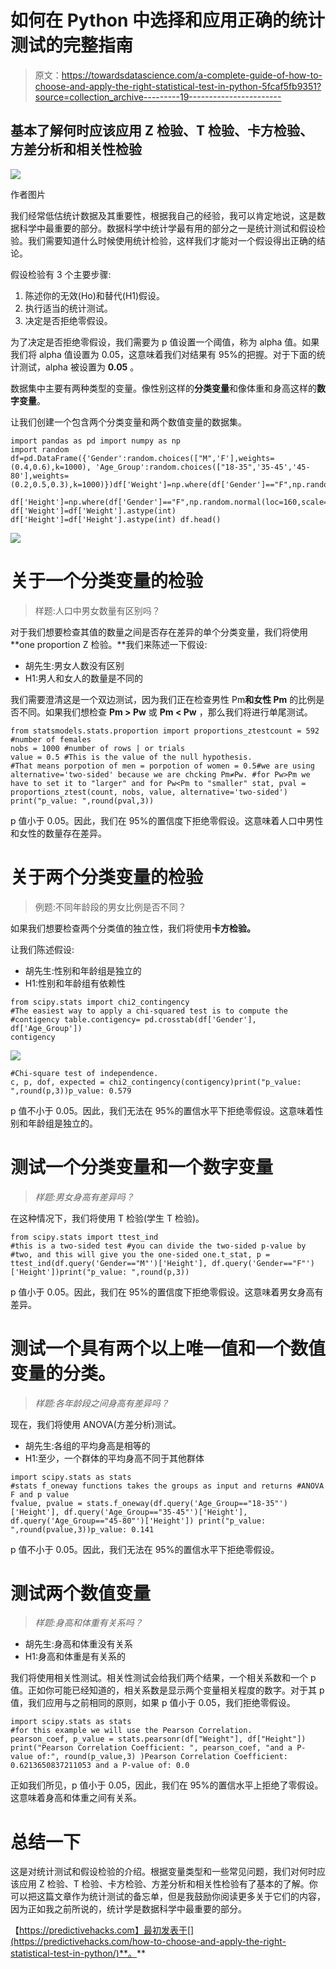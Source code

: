 # 如何在 Python 中选择和应用正确的统计测试的完整指南

> 原文：<https://towardsdatascience.com/a-complete-guide-of-how-to-choose-and-apply-the-right-statistical-test-in-python-5fcaf5fb9351?source=collection_archive---------19----------------------->

## 基本了解何时应该应用 Z 检验、T 检验、卡方检验、方差分析和相关性检验

![](img/8cb282c658c0b308c9e135a2ee51fbce.png)

作者图片

我们经常低估统计数据及其重要性，根据我自己的经验，我可以肯定地说，这是数据科学中最重要的部分。数据科学中统计学最有用的部分之一是统计测试和假设检验。我们需要知道什么时候使用统计检验，这样我们才能对一个假设得出正确的结论。

假设检验有 3 个主要步骤:

1.  陈述你的无效(Ho)和替代(H1)假设。
2.  执行适当的统计测试。
3.  决定是否拒绝零假设。

为了决定是否拒绝零假设，我们需要为 p 值设置一个阈值，称为 alpha 值。如果我们将 alpha 值设置为 0.05，这意味着我们对结果有 95%的把握。对于下面的统计测试，alpha 被设置为 **0.05** 。

数据集中主要有两种类型的变量。像性别这样的**分类变量**和像体重和身高这样的**数字变量**。

让我们创建一个包含两个分类变量和两个数值变量的数据集。

```
import pandas as pd import numpy as np
import random df=pd.DataFrame({'Gender':random.choices(["M",'F'],weights=(0.4,0.6),k=1000), 'Age_Group':random.choices(["18-35",'35-45','45-80'],weights=(0.2,0.5,0.3),k=1000)})df['Weight']=np.where(df['Gender']=="F",np.random.normal(loc=55,scale=5,size=1000),np.random.normal(loc=70,scale=5,size=1000))
 df['Height']=np.where(df['Gender']=="F",np.random.normal(loc=160,scale=5,size=1000),np.random.normal(loc=172,scale=5,size=1000)) df['Weight']=df['Weight'].astype(int) df['Height']=df['Height'].astype(int) df.head()
```

![](img/6ec87c08662c2bd9da950bddc2184d0e.png)

# 关于一个分类变量的检验

> 样题:人口中男女数量有区别吗？

对于我们想要检查其值的数量之间是否存在差异的单个分类变量，我们将使用 **one proportion Z 检验。**我们来陈述一下假设:

*   胡先生:男女人数没有区别
*   H1:男人和女人的数量是不同的

我们需要澄清这是一个双边测试，因为我们正在检查男性 Pm**和女性 Pm** 的比例是否不同。如果我们想检查 **Pm > Pw** 或 **Pm < Pw** ，那么我们将进行单尾测试。

```
from statsmodels.stats.proportion import proportions_ztestcount = 592 #number of females
nobs = 1000 #number of rows | or trials
value = 0.5 #This is the value of the null hypothesis.
#That means porpotion of men = porpotion of women = 0.5#we are using alternative='two-sided' because we are chcking Pm≠Pw. #for Pw>Pm we have to set it to "larger" and for Pw<Pm to "smaller" stat, pval = proportions_ztest(count, nobs, value, alternative='two-sided')
print("p_value: ",round(pval,3))
```

p 值小于 0.05。因此，我们在 95%的置信度下拒绝零假设。这意味着人口中男性和女性的数量存在差异。

# 关于两个分类变量的检验

> 例题:不同年龄段的男女比例是否不同？

如果我们想要检查两个分类值的独立性，我们将使用**卡方检验。**

让我们陈述假设:

*   胡先生:性别和年龄组是独立的
*   H1:性别和年龄组有依赖性

```
from scipy.stats import chi2_contingency
#The easiest way to apply a chi-squared test is to compute the #contigency table.contigency= pd.crosstab(df['Gender'], df['Age_Group'])
contigency
```

![](img/e92ff1b728ca8c7e6a46a6dde55e9403.png)

```
#Chi-square test of independence.
c, p, dof, expected = chi2_contingency(contigency)print("p_value: ",round(p,3))p_value: 0.579
```

p 值不小于 0.05。因此，我们无法在 95%的置信水平下拒绝零假设。这意味着性别和年龄组是独立的。

# 测试一个分类变量和一个数字变量

> *样题:男女身高有差异吗？*

在这种情况下，我们将使用 T 检验(学生 T 检验)。

```
from scipy.stats import ttest_ind
#this is a two-sided test #you can divide the two-sided p-value by #two, and this will give you the one-sided one.t_stat, p = ttest_ind(df.query('Gender=="M"')['Height'], df.query('Gender=="F"')['Height'])print("p_value: ",round(p,3))
```

p 值小于 0.05。因此，我们在 95%的置信度下拒绝零假设。这意味着男女身高有差异。

# 测试一个具有两个以上唯一值和一个数值变量的分类。

> *样题:各年龄段之间身高有差异吗？*

现在，我们将使用 ANOVA(方差分析)测试。

*   胡先生:各组的平均身高是相等的
*   H1:至少，一个群体的平均身高不同于其他群体

```
import scipy.stats as stats
#stats f_oneway functions takes the groups as input and returns #ANOVA F and p value
fvalue, pvalue = stats.f_oneway(df.query('Age_Group=="18-35"')['Height'], df.query('Age_Group=="35-45"')['Height'], df.query('Age_Group=="45-80"')['Height']) print("p_value: ",round(pvalue,3))p_value: 0.141
```

p 值不小于 0.05。因此，我们无法在 95%的置信水平下拒绝零假设。

# 测试两个数值变量

> *样题:身高和体重有关系吗？*

*   胡先生:身高和体重没有关系
*   H1:身高和体重是有关系的

我们将使用相关性测试。相关性测试会给我们两个结果，一个相关系数和一个 p 值。正如你可能已经知道的，相关系数是显示两个变量相关程度的数字。对于其 p 值，我们应用与之前相同的原则，如果 p 值小于 0.05，我们拒绝零假设。

```
import scipy.stats as stats
#for this example we will use the Pearson Correlation.
pearson_coef, p_value = stats.pearsonr(df["Weight"], df["Height"]) print("Pearson Correlation Coefficient: ", pearson_coef, "and a P-value of:", round(p_value,3) )Pearson Correlation Coefficient: 0.6213650837211053 and a P-value of: 0.0
```

正如我们所见，p 值小于 0.05，因此，我们在 95%的置信水平上拒绝了零假设。这意味着身高和体重之间有关系。

# 总结一下

这是对统计测试和假设检验的介绍。根据变量类型和一些常见问题，我们对何时应该应用 Z 检验、T 检验、卡方检验、方差分析和相关性检验有了基本的了解。你可以把这篇文章作为统计测试的备忘单，但是我鼓励你阅读更多关于它们的内容，因为正如我之前所说的，统计学是数据科学中最重要的部分。

【https://predictivehacks.com】最初发表于[](https://predictivehacks.com/how-to-choose-and-apply-the-right-statistical-test-in-python/)**。**